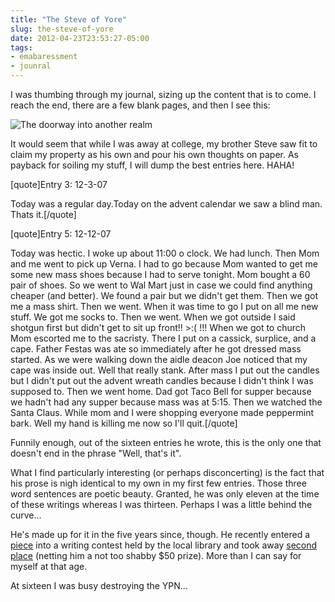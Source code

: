 ```yaml
---
title: "The Steve of Yore"
slug: the-steve-of-yore
date: 2012-04-23T23:53:27-05:00
tags:
- emabaressment
- jounral
---
```

I was thumbing through my journal, sizing up the content that is to come. I reach the end, there are a few blank pages, and then I see this:

![](http://images.dxprog.com/blog/journal_steve.jpg "The doorway into another realm")

It would seem that while I was away at college, my brother Steve saw fit to claim my property as his own and pour his own thoughts on paper. As payback for soiling my stuff, I will dump the best entries here. HAHA!

[quote]Entry 3: 12-3-07

Today was  a regular day.Today on the advent calendar we saw a blind man. Thats it.[/quote]

[quote]Entry 5: 12-12-07

Today was hectic. I woke up about 11:00 o clock. We had lunch. Then Mom and me went to pick up Verna. I had to go because Mom wanted to get me some new mass shoes because I had to serve tonight.  Mom bought a 60 pair of shoes. So we went to Wal Mart just in case we could find anything cheaper (and better). We found a pair but we didn't get them. Then we got me a mass shirt. Then we went. When it was time to go I put on all me new stuff. We got me socks to. Then we went. When we got outside I said shotgun first but didn't get to sit up front!! >:( !!! When we got to church Mom escorted me to the sacristy. There I put on a cassick, surplice, and a cape. Father Festas was ate so immediately after he got dressed mass started. As we were walking down the aidle deacon Joe noticed that my cape was inside out. Well that really stank. After mass I put out the candles but I didn't put out the advent wreath candles because I didn't think I was supposed to. Then we went home. Dad got Taco Bell for supper because we hadn't had any supper because mass was at 5:15. Then we watched the Santa Claus. While mom and I were shopping everyone made peppermint bark. Well my hand is killing me now so I'll quit.[/quote]

Funnily enough, out of the sixteen entries he wrote, this is the only one that doesn't end in the phrase "Well, that's it".

What I find particularly interesting (or perhaps disconcerting) is the fact that his prose is nigh identical to my own in my first few entries. Those three word sentences are poetic beauty. Granted, he was only eleven at the time of these writings whereas I was thirteen. Perhaps I was a little behind the curve...

He's made up for it in the five years since, though. He recently entered a [piece](http://balmoraman.deviantart.com/gallery/#/d4thww5) into a writing contest held by the local library and took away [second place](http://mom28kids.com/2012/04/friday-at-last/) (netting him a not too shabby $50 prize). More than I can say for myself at that age.

At sixteen I was busy destroying the YPN...
